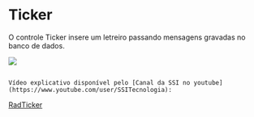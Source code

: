 # Ticker

O controle Ticker insere um letreiro passando mensagens gravadas no banco de dados.

![](http://www.gvinci.com.br/manual/8_074.zoom80.png)

                                                                                                                                                                                                                    Vídeo explicativo disponível pelo [Canal da SSI no youtube](https://www.youtube.com/user/SSITecnologia):

[RadTicker](https://www.youtube.com/watch?v=ZhH3uCRt_uU)

